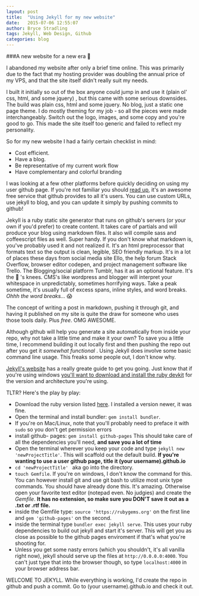 ```yaml
---
layout: post
title:  "Using Jekyll for my new website"
date:   2015-07-06 12:55:07
author: Bryce Stradling
tags: Jekyll, Web Design, Github
categories: blog
---
```

###A new website for a new era :metal:

I abandoned my website after only a brief time online. This was primarily due to the fact that my hosting provider was doubling the annual price of my VPS, and that the site itself didn't really suit my needs.

I built it initially so out of the box anyone could jump in and use it (plain ol' css, html, and some jquery) , but this came with some serious downsides. The build was plain css, html and some jquery. No blog, just a static one page theme. I do mostly theming for my job - so all the pieces were made interchangeably. Switch out the logo, images, and some copy and you're good to go.  This made the site itself too generic and failed to reflect my personality.

So for my new website I had a fairly certain checklist in mind:
- Cost efficient.
- Have a blog.
- Be representative of my current work flow
- Have complementary and colorful branding

I was looking at a few other platforms before quickly deciding on using my user github page. If you're not familiar you should [read up](https://pages.github.com/), it's an awesome free service that github provides to all it's users. You can use custom URLs, use jekyll to blog, and you can update it simply by pushing commits to github!

Jekyll is a ruby static site generator that runs on github's servers (or your own if you'd prefer) to create content. It takes care of partials and will produce your blog using markdown files. It also will compile sass and coffeescript files as well. Super handy. If you don't know what markdown is, you've probably used it and not realized it. It's an html preprocessor that formats text so the output is clean, legible, SEO friendly markup. It's in a lot of places these days from social media site Ello, the help forum Stack Overflow, browser editor codepen, and project management software like Trello. The Blogging/social platform Tumblr, has it as an optional feature. It's the :honeybee: 's knees. CMS's like wordpress and blogger will interpret your whitespace in unpredictably, sometimes horrifying ways. Take a peak sometime, it's usually full of excess spans, inline styles, and word breaks. *Ohhh the word breaks...* :scream:

The concept of writing a post in markdown, pushing it through git, and having it published on my site is quite the draw for someone who uses those tools daily. Plus *free*. OMG AWESOME.

Although github will help you generate a site automatically from inside your repo, why not take a little time and make it your own?
To save you a little time, I recommend building it out locally first and then pushing the repo out after you get it *somewhat functional* . Using Jekyll does involve some basic command line usage. This freaks some people out, I don't know why.

[Jekyll's website](http://jekyllrb.com/) has a really greate guide to get you going. Just know that if you're using windows [you'll want to download and install the ruby devkit](http://jekyll-windows.juthilo.com/1-ruby-and-devkit/) for the version and architecture you're using.

TLTR? Here's the play by play:

- Download the ruby version listed [here](https://pages.github.com/versions/). I installed a version newer, it was fine.
- Open the terminal and install bundler: `gem install bundler`.
 - If you're on Mac/Linux, note that you'll probably need to preface it with `sudo` so you don't get permission errors
- install github- pages: `gem install github-pages` This should take care of all the dependencies you'll need, **and save you a lot of time**
- Open the terminal wherever you keep your code and type `jekyll new 'newProjectTitle'`. This will scaffold out the default build. **If you're wanting to use a user github page, title it (your username).github.io**
- `cd 'newProjectTitle' ` aka go into the directory.
-  `touch Gemfile`. If you're on windows, I don't know the command for this. You can however install git and use git bash to utilize most unix type commands. You should have already done this. It's amazing. Otherwise open your favorite text editor (notepad even. No judgies) and create the *Gemfile*. **It has no extension, so make sure you DON'T save it out as a .txt or .rtf file.**
- inside the Gemfile type: `source 'https://rubygems.org'` on the first line and `gem 'github-pages'` on the second.
- inside the terminal type `bundler exec jekyll serve`. This uses your ruby dependencies to build out jekyll and start it's server. This will get you as close as possible to the github pages enviroment if that's what you're shooting for.
- Unless you get some nasty errors (which you shouldn't, it's all vanilla right now), jekyll should serve up the files at `http://0.0.0.0:4000`. You can't just type that into the browser though, so type `localhost:4000` in your browser address bar.

 WELCOME TO JEKYLL.
While everything is working, I'd create the repo in github and push a commit. Go to (your username).github.io and check it out.

